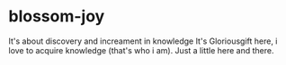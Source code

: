 # blossom-joy
It's about discovery and increament in knowledge
It's Gloriousgift here, i love to acquire knowledge (that's who i am).
Just a little here and there.
